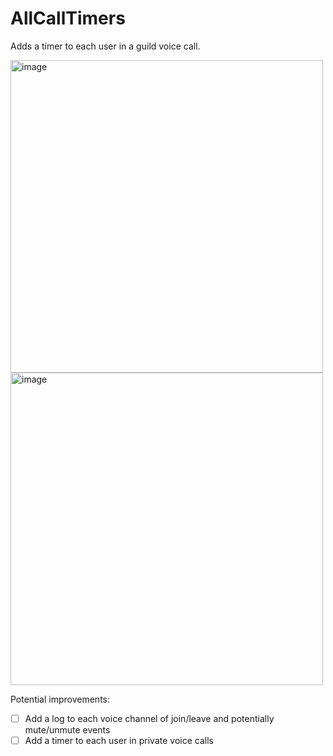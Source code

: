 # AllCallTimers

Adds a timer to each user in a guild voice call.

<img height="500rem" alt="image" src="https://github.com/Max-Herbold/Vencord/assets/49804267/b11a5845-1bf1-42fe-8d83-65b51c50b60c"> <img height="500rem" alt="image" src="https://github.com/Max-Herbold/Vencord/assets/49804267/28c28fa3-1a26-4563-8dbf-6d283d3f7630">

Potential improvements:

-   [ ] Add a log to each voice channel of join/leave and potentially mute/unmute events
-   [ ] Add a timer to each user in private voice calls
